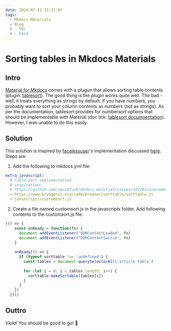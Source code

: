```yaml
---
date: 2024-07-12 11:21:07
tags:
  - Mkdocs-Materials
  - Blog
  # - SQL
  # - Rand
---
```

# Sorting tables in Mkdocs Materials

## Intro

[Material for Mkdocs](https://squidfunk.github.io/mkdocs-material/) comes with a plugun that allows sorting table contents (plugin: [tablesort](https://squidfunk.github.io/mkdocs-material/reference/data-tables/)). The good thing is the plugin works quite well. The bad - well, it treats everything as strings by default. If you have numbers, you probably want to sort your column contents as *numbers* (not as *strings*). As per the documentation, tablesort provides for numbersort options that should be implementable with Material (doc link: [tablesort documnentation](http://tristen.ca/tablesort/demo/)). However, I was unable to do this easily.

## Solution

This solution is inspired by [facelessuser](https://github.com/facelessuser)'s implementation discussed [here](https://github.com/squidfunk/mkdocs-material/issues/1837#issuecomment-667135024). Steps are:

1. Add the following to mkdocs.yml file: 
``` yaml
extra_javascript:
  # Table-sort implementation 
  # inspiration: 
  # https://github.com/squidfunk/mkdocs-material/issues/1837#issuecomment-667135024
  - https://www.kryogenix.org/code/browser/sorttable/sorttable.js
  - javascripts/customsort.js
```

2. Create a file named customsort.js in the javascripts folder. Add following contents to the customsort.js file:

``` js title="customsort.js"
(() => {
    const onReady = function(fn) {
      document.addEventListener("DOMContentLoaded", fn)
      document.addEventListener("DOMContentSwitch", fn)
    }
  
    onReady(() => {
      if (typeof sorttable !== 'undefined') {
        const tables = document.querySelectorAll('article table')
  
        for (let i = 0; i < tables.length; i++) {
          sorttable.makeSortable(tables[i])
        }
      }
    })
  })()
```

## Outtro

*Viola!* You should be good to go!  :saluting_face:

